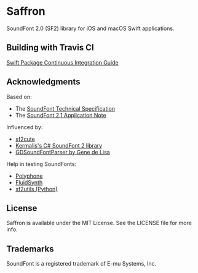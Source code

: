 # Saffron

SoundFont 2.0 (SF2) library for iOS and macOS Swift applications.

## Building with Travis CI

[Swift Package Continuous Integration Guide](https://learningswift.brightdigit.com/swift-package-continuous-integration-guide/)

## Acknowledgments

Based on:
  * The [SoundFont Technical Specification](http://www.synthfont.com/sfspec24.pdf)
  * The [SoundFont 2.1 Application Note](http://freepats.zenvoid.org/sf2/sfapp21.pdf)

Influenced by:
  * [sf2cute](https://github.com/gocha/sf2cute)
  * [Kermalis's C# SoundFont 2 library](https://github.com/Kermalis/SoundFont2)
  * [GDSoundFontParser by Gene de Lisa](https://github.com/genedelisa/GDSoundFontParser)

Help in testing SoundFonts:

  * [Polyphone](https://www.polyphone-soundfonts.com/en/)
  * [FluidSynth](https://github.com/FluidSynth/fluidsynth)
  * [sf2utils (Python)](https://gitlab.com/zeograd/sf2utils)

## License

Saffron is available under the MIT License. See the LICENSE file for more info.

## Trademarks

SoundFont is a registered trademark of E-mu Systems, Inc.
